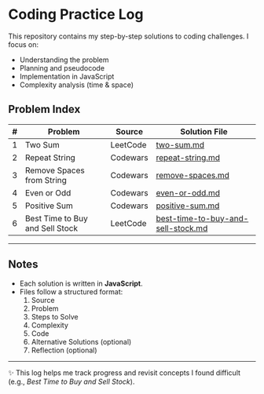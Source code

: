 # Coding Practice Log

This repository contains my step-by-step solutions to coding challenges.
I focus on:
- Understanding the problem
- Planning and pseudocode
- Implementation in JavaScript
- Complexity analysis (time & space)

## Problem Index

| # | Problem | Source   | Solution File |
|---|----------|----------|---------------|
| 1 | Two Sum | LeetCode | [two-sum.md](./two-sum.md) |
| 2 | Repeat String | Codewars | [repeat-string.md](./repeat-string.md) |
| 3 | Remove Spaces from String | Codewars | [remove-spaces.md](./remove-spaces.md) |
| 4 | Even or Odd | Codewars | [even-or-odd.md](./even-or-odd.md) |
| 5 | Positive Sum | Codewars | [positive-sum.md](./positive-sum.md) |
| 6 | Best Time to Buy and Sell Stock | LeetCode | [best-time-to-buy-and-sell-stock.md](./best-time-to-buy-and-sell-stock.md) |

---

## Notes
- Each solution is written in **JavaScript**.  
- Files follow a structured format:
  1. Source  
  2. Problem  
  3. Steps to Solve  
  4. Complexity  
  5. Code  
  6. Alternative Solutions (optional)  
  7. Reflection (optional)  

---

✨ This log helps me track progress and revisit concepts I found difficult (e.g., *Best Time to Buy and Sell Stock*).  
